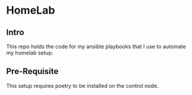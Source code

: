 # HomeLab

## Intro

This repo holds the code for my ansible playbooks that I use to automate my homelab setup.

## Pre-Requisite

This setup requires poetry to be installed on the control node.
